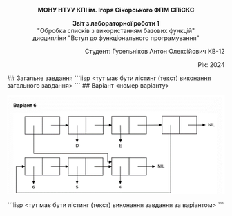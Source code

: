 <p align="center"><b>МОНУ НТУУ КПІ ім. Ігоря Сікорського ФПМ СПіСКС</b></p>
<p align="center">
<b>Звіт з лабораторної роботи 1</b><br/>
"Обробка списків з використанням базових функцій"<br/>
дисципліни "Вступ до функціонального програмування"
</p>
<p align="right">Студент: Гусельніков Антон Олексійович КВ-12<p>
<p align="right">Рік: 2024<p>
## Загальне завдання
<!--лістинг пунктів загального завдання можна навести в одному блоці коду із коментарями,
які позначають початок виконання окремих пунктів, або ж розділити весь лістинг на окремі
блоки коду і додати для них підзаголовки (напр. ### Пункт 1)-->
```lisp
<тут має бути лістинг (текст) виконання загального завдання>
```
## Варіант <номер варіанту>
<p align="center">
<img src="lab-1-variant.png">
</p>
```lisp
<тут має бути лістинг (текст) виконання завдання за варіантом>
```
